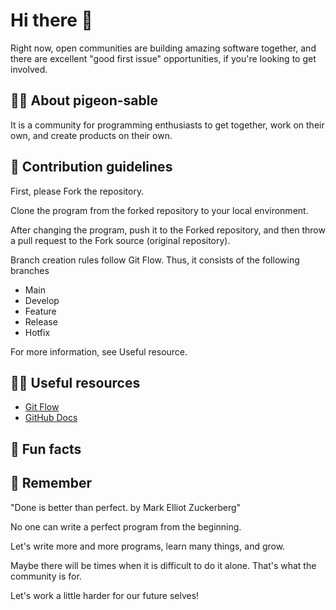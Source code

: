 # Hi there 👋

<!--

**Here are some ideas to get you started:**

🙋‍♀️ A short introduction - what is your organization all about?
🌈 Contribution guidelines - how can the community get involved?
👩‍💻 Useful resources - where can the community find your docs? Is there anything else the community should know?
🍿 Fun facts - what does your team eat for breakfast?
🧙 Remember, you can do mighty things with the power of [Markdown](https://docs.github.com/github/writing-on-github/getting-started-with-writing-and-formatting-on-github/basic-writing-and-formatting-syntax)
-->

Right now, open communities are building amazing software together, and there are excellent "good first issue" opportunities, if you're looking to get involved.

## 🙋‍♀️ About pigeon-sable

It is a community for programming enthusiasts to get together, work on their own, and create products on their own.

## 🌈 Contribution guidelines

First, please Fork the repository.

Clone the program from the forked repository to your local environment.

After changing the program, push it to the Forked repository, and then throw a pull request to the Fork source (original repository).

Branch creation rules follow Git Flow. Thus, it consists of the following branches

- Main
- Develop
- Feature
- Release
- Hotfix

For more information, see Useful resource.

## 👩‍💻 Useful resources

- [Git Flow](https://www.atlassian.com/ja/git/tutorials/comparing-workflows/gitflow-workflow)
- [GitHub Docs](https://docs.github.com/ja)

## 🍿 Fun facts

## 🧙 Remember

"Done is better than perfect. by Mark Elliot Zuckerberg"

No one can write a perfect program from the beginning.

Let's write more and more programs, learn many things, and grow.

Maybe there will be times when it is difficult to do it alone. That's what the community is for.

Let's work a little harder for our future selves!
